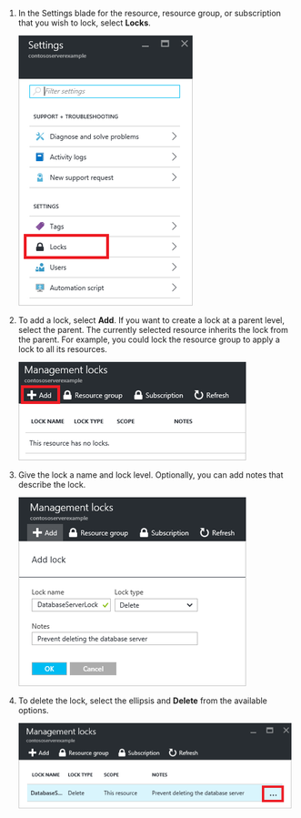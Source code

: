 1. In the Settings blade for the resource, resource group, or subscription that you wish to lock, select **Locks**.

      ![select lock](./media/resource-manager-lock-resources/select-lock.png)

2. To add a lock, select **Add**. If you want to create a lock at a parent level, select the parent. The currently selected resource inherits the lock from the parent. For example, you could lock the resource group to apply a lock to all its resources.

      ![add lock](./media/resource-manager-lock-resources/add-lock.png) 

3. Give the lock a name and lock level. Optionally, you can add notes that describe the lock.

      ![set lock](./media/resource-manager-lock-resources/set-lock.png) 

4. To delete the lock, select the ellipsis and **Delete** from the available options.

      ![delete lock](./media/resource-manager-lock-resources/delete-lock.png) 